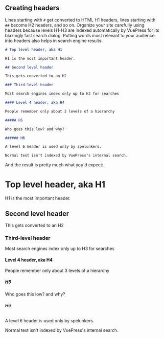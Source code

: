 ## Creating headers 

Lines starting with `#` get converted to HTML H1 headers, lines starting with `##` become H2 headers, and so on.
Organize your site carefully using headers because levels H1-H3 are indexed automatically by VuePress
for its blazingly fast search dialog.
Putting words most relevant to your audience into headers also helps in search engine results.

```markdown
# Top level header, aka H1

H1 is the most important header.

## Second level header

This gets converted to an H2

### Third-level header

Most search engines index only up to H3 for searches

#### Level 4 header, aka H4

People remember only about 3 levels of a hierarchy

##### H5

Who goes this low? and why?

###### H6

A level 6 header is used only by spelunkers.

Normal text isn't indexed by VuePress's internal search.

```

And the result is pretty much what you'd expect:

# Top level header, aka H1

H1 is the most important header.

## Second level header

This gets converted to an H2

### Third-level header

Most search engines index only up to H3 for searches

#### Level 4 header, aka H4

People remember only about 3 levels of a hierarchy

##### H5

Who goes this low? and why?

###### H6

A level 6 header is used only by spelunkers.

Normal text isn't indexed by VuePress's internal search.

